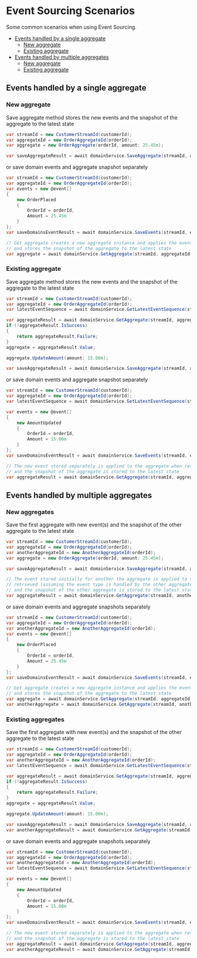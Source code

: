 # Event Sourcing Scenarios

Some common scenarios when using Event Sourcing.

- [Events handled by a single aggregate](#1)
  - [New aggregate](#1.1)
  - [Existing aggregate](#1.2)
- [Events handled by multiple aggregates](#2)
  - [New aggregate](#2.1)
  - [Existing aggregate](#2.2)

<a name="1"></a>
## Events handled by a single aggregate

<a name="1.1"></a>
### New aggregate

Save aggregate method stores the new events and the snapshot of the aggregate to the latest state
```C#
var streamId = new CustomerStreamId(customerId);
var aggregateId = new OrderAggregateId(orderId);
var aggregate = new OrderAggregate(orderId, amount: 25.45m);

var saveAggregateResult = await domainService.SaveAggregate(streamId, aggregateId, aggregate, expectedEventSequence: 0);
```

or save domain events and aggregate snapshot separately
```C#
var streamId = new CustomerStreamId(customerId);
var aggregateId = new OrderAggregateId(orderId);
var events = new @event[]
{
    new OrderPlaced
    {
        OrderId = orderId,
        Amount = 25.45m
    }
};
var saveDomainsEventResult = await domainService.SaveEvents(streamId, events, expectedEventSequence: 0);

// Get aggregate creates a new aggregate instance and applies the events from the stream to it,
// and stores the snapshot of the aggregate to the latest state
var aggregate = await domainService.GetAggregate(streamId, aggregateId);
```

<a name="1.2"></a>
### Existing aggregate

Save aggregate method stores the new events and the snapshot of the aggregate to the latest state
```C#
var streamId = new CustomerStreamId(customerId);
var aggregateId = new OrderAggregateId(orderId);
var latestEventSequence = await domainService.GetLatestEventSequence(streamId);

var aggregateResult = await domainService.GetAggregate(streamId, aggregateId);
if (!aggregateResult.IsSuccess)
{
    return aggregateResult.Failure;
}
aggregate = aggregateResult.Value;

aggregate.UpdateAmount(amount: 15.00m);

var saveAggregateResult = await domainService.SaveAggregate(streamId, aggregateId, aggregate, expectedEventSequence: latestEventSequence);
```

or save domain events and aggregate snapshot separately
```C#
var streamId = new CustomerStreamId(customerId);
var aggregateId = new OrderAggregateId(orderId);
var latestEventSequence = await domainService.GetLatestEventSequence(streamId);

var events = new @event[]
{
    new AmountUpdated
    {
        OrderId = orderId,
        Amount = 15.00m
    }
};
var saveDomainsEventResult = await domainService.SaveEvents(streamId, events, expectedEventSequence: latestEventSequence);

// The new event stored separately is applied to the aggregate when retrieved,
// and the snapshot of the aggregate is stored to the latest state
var aggregateResult = await domainService.GetAggregate(streamId, aggregateId, ReadMode.SnapshotOrCreate);
```

<a name="2"></a>
## Events handled by multiple aggregates

<a name="2.1"></a>
### New aggregates

Save the first aggregate with new event(s) and the snapshot of the other aggregate to the latest state
```C#
var streamId = new CustomerStreamId(customerId);
var aggregateId = new OrderAggregateId(orderId);
var anotherAggregateId = new AnotherAggregateId(orderId);
var aggregate = new OrderAggregate(orderId, amount: 25.45m);

var saveAggregateResult = await domainService.SaveAggregate(streamId, aggregateId, aggregate, expectedEventSequence: 0);

// The event stored initially for another the aggregate is applied to the other aggregate when
// retrieved (assuming the event type is handled by the other aggregate),
// and the snapshot of the other aggregate is stored to the latest state
var aggregateResult = await domainService.GetAggregate(streamId, anotherAggregateId);
```

or save domain events and aggregate snapshots separately
```C#
var streamId = new CustomerStreamId(customerId);
var aggregateId = new OrderAggregateId(orderId);
var anotherAggregateId = new AnotherAggregateId(orderId);
var events = new @event[]
{
    new OrderPlaced
    {
        OrderId = orderId,
        Amount = 25.45m
    }
};
var saveDomainsEventResult = await domainService.SaveEvents(streamId, events, expectedEventSequence: 0);

// Get aggregate creates a new aggregate instance and applies the events from the stream to it,
// and stores the snapshot of the aggregate to the latest state
var aggregate = await domainService.GetAggregate(streamId, aggregateId);
var anotherAggregate = await domainService.GetAggregate(streamId, anotherAggregateId);
```

<a name="2.2"></a>
### Existing aggregates

Save the first aggregate with new event(s) and the snapshot of the other aggregate to the latest state
```C#
var streamId = new CustomerStreamId(customerId);
var aggregateId = new OrderAggregateId(orderId);
var anotherAggregateId = new AnotherAggregateId(orderId);
var latestEventSequence = await domainService.GetLatestEventSequence(streamId);

var aggregateResult = await domainService.GetAggregate(streamId, aggregateId);
if (!aggregateResult.IsSuccess)
{
    return aggregateResult.Failure;
}
aggregate = aggregateResult.Value;

aggregate.UpdateAmount(amount: 15.00m);

var saveAggregateResult = await domainService.SaveAggregate(streamId, aggregateId, aggregate, expectedEventSequence: latestEventSequence);
var anotherAggregateResult = await domainService.GetAggregate(streamId, anotherAggregateId, ReadMode.SnapshotWithNewEvents);
```

or save domain events and aggregate snapshots separately
```C#
var streamId = new CustomerStreamId(customerId);
var aggregateId = new OrderAggregateId(orderId);
var anotherAggregateId = new AnotherAggregateId(orderId);
var latestEventSequence = await domainService.GetLatestEventSequence(streamId);

var events = new @event[]
{
    new AmountUpdated
    {
        OrderId = orderId,
        Amount = 15.00m
    }
};
var saveDomainsEventResult = await domainService.SaveEvents(streamId, events, expectedEventSequence: latestEventSequence);

// The new event stored separately is applied to the aggregate when retrieved,
// and the snapshot of the aggregate is stored to the latest state
var aggregateResult = await domainService.GetAggregate(streamId, aggregateId, ReadMode.SnapshotOrCreate);
var anotherAggregateResult = await domainService.GetAggregate(streamId, anotherAggregateId, ReadMode.SnapshotOrCreate);
```
